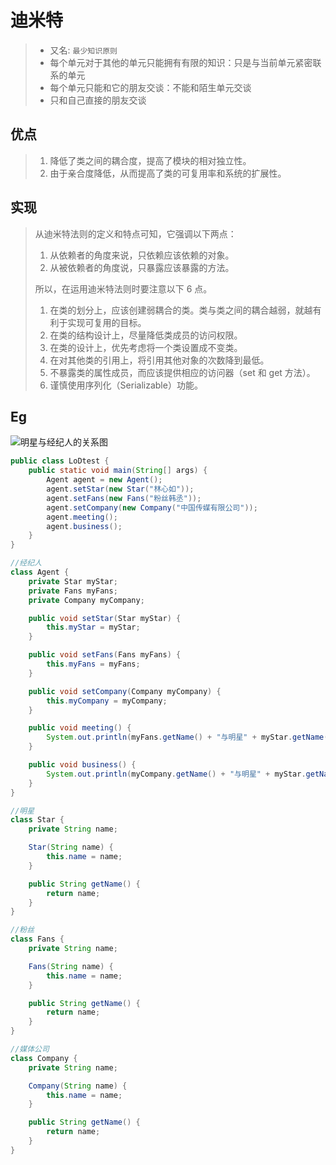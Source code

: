 # 迪米特

> - 又名: `最少知识原则`
> - 每个单元对于其他的单元只能拥有有限的知识：只是与当前单元紧密联系的单元
> - 每个单元只能和它的朋友交谈：不能和陌生单元交谈
> - 只和自己直接的朋友交谈



## 优点

> 1. 降低了类之间的耦合度，提高了模块的相对独立性。
> 2. 由于亲合度降低，从而提高了类的可复用率和系统的扩展性。



## 实现

> 从迪米特法则的定义和特点可知，它强调以下两点：
>
> 1. 从依赖者的角度来说，只依赖应该依赖的对象。
> 2. 从被依赖者的角度说，只暴露应该暴露的方法。
>
> 
> 所以，在运用迪米特法则时要注意以下 6 点。
>
> 1. 在类的划分上，应该创建弱耦合的类。类与类之间的耦合越弱，就越有利于实现可复用的目标。
> 2. 在类的结构设计上，尽量降低类成员的访问权限。
> 3. 在类的设计上，优先考虑将一个类设置成不变类。
> 4. 在对其他类的引用上，将引用其他对象的次数降到最低。
> 5. 不暴露类的属性成员，而应该提供相应的访问器（set 和 get 方法）。
> 6. 谨慎使用序列化（Serializable）功能。



## Eg

![明星与经纪人的关系图](http://c.biancheng.net/uploads/allimg/181113/3-1Q113152Q5W1.gif)

```java
public class LoDtest {
    public static void main(String[] args) {
        Agent agent = new Agent();
        agent.setStar(new Star("林心如"));
        agent.setFans(new Fans("粉丝韩丞"));
        agent.setCompany(new Company("中国传媒有限公司"));
        agent.meeting();
        agent.business();
    }
}

//经纪人
class Agent {
    private Star myStar;
    private Fans myFans;
    private Company myCompany;

    public void setStar(Star myStar) {
        this.myStar = myStar;
    }

    public void setFans(Fans myFans) {
        this.myFans = myFans;
    }

    public void setCompany(Company myCompany) {
        this.myCompany = myCompany;
    }

    public void meeting() {
        System.out.println(myFans.getName() + "与明星" + myStar.getName() + "见面了。");
    }

    public void business() {
        System.out.println(myCompany.getName() + "与明星" + myStar.getName() + "洽淡业务。");
    }
}

//明星
class Star {
    private String name;

    Star(String name) {
        this.name = name;
    }

    public String getName() {
        return name;
    }
}

//粉丝
class Fans {
    private String name;

    Fans(String name) {
        this.name = name;
    }

    public String getName() {
        return name;
    }
}

//媒体公司
class Company {
    private String name;

    Company(String name) {
        this.name = name;
    }

    public String getName() {
        return name;
    }
}
```

